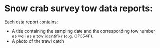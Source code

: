 # Snow crab survey tow data reports:

Each data report contains:

- A title containing the sampling date and the corresponding tow number as well as a tow identifier (e.g. GP354F). 
- A photo of the trawl catch
